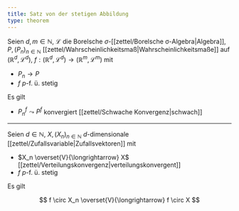 ```yaml
---
title: Satz von der stetigen Abbildung
type: theorem
---
```


Seien $d, m \in \mathbb{N}$, $\mathcal{L}$ die Borelsche $\sigma$-[[zettel/Borelsche σ-Algebra|Algebra]], $P, (P_n)_{n \in \mathbb{N}}$ [[zettel/Wahrscheinlichkeitsmaß|Wahrscheinlichkeitsmaße]] auf $(\mathbb{R}^d, \mathcal{L}^d)$, $f : (\mathbb{R}^d, \mathcal{L}^d) \to (\mathbb{R}^m, \mathcal{L}^m)$ mit
- $P_n \to P$
- $f$ $p$-f. ü. stetig

Es gilt
- $P_n^f \leadsto P^f$ konvergiert [[zettel/Schwache Konvergenz|schwach]]

---

Seien $d \in \mathbb{N}$, $X, (X_n)_{n \in \mathbb{N}}$ $d$-dimensionale [[zettel/Zufallsvariable|Zufallsvektoren]] mit
- $X_n \overset{V}{\longrightarrow} X$ [[zettel/Verteilungskonvergenz|verteilungskonvergent]]
- $f$ $p$-f. ü. stetig

Es gilt

$$
	f \circ X_n \overset{V}{\longrightarrow} f \circ X
$$